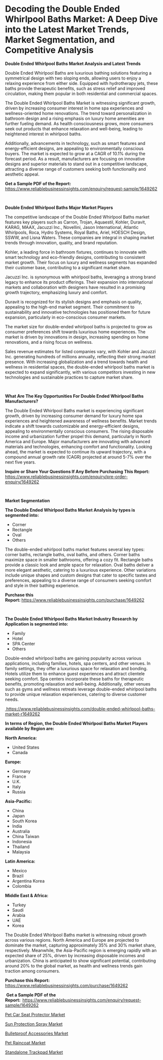 <p><h1>Decoding the Double Ended Whirlpool Baths Market: A Deep Dive into the Latest Market Trends, Market Segmentation, and Competitive Analysis</h1></p><p><strong>Double Ended Whirlpool Baths Market Analysis and Latest Trends</strong></p>
<p><p>Double Ended Whirlpool Baths are luxurious bathing solutions featuring a symmetrical design with two sloping ends, allowing users to enjoy a relaxing experience from either side. Equipped with hydrotherapy jets, these baths provide therapeutic benefits, such as stress relief and improved circulation, making them popular in both residential and commercial spaces.</p><p>The Double Ended Whirlpool Baths Market is witnessing significant growth, driven by increasing consumer interest in home spa experiences and wellness-oriented home renovations. The trend toward personalization in bathroom design and a rising emphasis on luxury home amenities are further fueling demand. As health consciousness grows, more consumers seek out products that enhance relaxation and well-being, leading to heightened interest in whirlpool baths.</p><p>Additionally, advancements in technology, such as smart features and energy-efficient designs, are appealing to environmentally conscious buyers. The market is expected to grow at a CAGR of 10.1% during the forecast period. As a result, manufacturers are focusing on innovative designs and superior materials to stand out in a competitive landscape, attracting a diverse range of customers seeking both functionality and aesthetic appeal.</p></p>
<p><strong>Get a Sample PDF of the Report:&nbsp;</strong> <a href="https://www.reliablebusinessinsights.com/enquiry/request-sample/1649262?utm_campaign=57&utm_medium=2&utm_source=Github&utm_content=ia&utm_term=07022025&utm_id=double-ended-whirlpool-baths">https://www.reliablebusinessinsights.com/enquiry/request-sample/1649262</a></p>
<p>&nbsp;</p>
<p><strong>Double Ended Whirlpool Baths Major Market Players</strong></p>
<p><p>The competitive landscape of the Double Ended Whirlpool Baths market features key players such as Carron, Trojan, Aquaestil, Kohler, Duravit, KARAG, MAAX, Jacuzzi Inc., Novellini, Jason International, Atlantic Whirlpools, Roca, Hydro Systems, Royal Baths, Ariel, HOESCH Design, SSWW, and Lisna Waters. These companies are integral in shaping market trends through innovation, quality, and brand reputation.</p><p>Kohler, a leading force in bathroom fixtures, continues to innovate with smart technology and eco-friendly designs, contributing to consistent market growth. Their focus on luxury and wellness segments has expanded their customer base, contributing to a significant market share.</p><p>Jacuzzi Inc. is synonymous with whirlpool baths, leveraging a strong brand legacy to enhance its product offerings. Their expansion into international markets and collaboration with designers have resulted in a promising growth trajectory, emphasizing luxury and comfort.</p><p>Duravit is recognized for its stylish designs and emphasis on quality, appealing to the high-end market segment. Their commitment to sustainability and innovative technologies has positioned them for future expansion, particularly in eco-conscious consumer markets.</p><p>The market size for double-ended whirlpool baths is projected to grow as consumer preferences shift towards luxurious home experiences. The market is driven by innovations in design, increasing spending on home renovations, and a rising focus on wellness. </p><p>Sales revenue estimates for listed companies vary, with Kohler and Jacuzzi Inc. generating hundreds of millions annually, reflecting their strong market presence. With increasing globalization and a trend towards health and wellness in residential spaces, the double-ended whirlpool baths market is expected to expand significantly, with various competitors investing in new technologies and sustainable practices to capture market share.</p></p>
<p>&nbsp;</p>
<p><strong>What Are The Key Opportunities For Double Ended Whirlpool Baths Manufacturers?</strong></p>
<p><p>The Double Ended Whirlpool Baths market is experiencing significant growth, driven by increasing consumer demand for luxury home spa experiences and heightened awareness of wellness benefits. Market trends indicate a shift towards customizable and energy-efficient designs, appealing to environmentally conscious consumers. The rising disposable income and urbanization further propel this demand, particularly in North America and Europe. Major manufacturers are innovating with advanced materials and technologies, enhancing comfort and functionality. Looking ahead, the market is expected to continue its upward trajectory, with a compound annual growth rate (CAGR) projected at around 5-7% over the next five years.</p></p>
<p><strong>Inquire or Share Your Questions If Any Before Purchasing This Report:</strong> <a href="https://www.reliablebusinessinsights.com/enquiry/pre-order-enquiry/1649262?utm_campaign=57&utm_medium=2&utm_source=Github&utm_content=ia&utm_term=07022025&utm_id=double-ended-whirlpool-baths">https://www.reliablebusinessinsights.com/enquiry/pre-order-enquiry/1649262</a></p>
<p>&nbsp;</p>
<p><strong>Market Segmentation</strong></p>
<p><strong>The Double Ended Whirlpool Baths Market Analysis by types is segmented into:</strong></p>
<p><ul><li>Corner</li><li>Rectangle</li><li>Oval</li><li>Others</li></ul></p>
<p><p>The double-ended whirlpool baths market features several key types: corner baths, rectangle baths, oval baths, and others. Corner baths maximize space in smaller bathrooms, offering a cozy fit. Rectangle baths provide a classic look and ample space for relaxation. Oval baths deliver a more elegant aesthetic, catering to a luxurious experience. Other variations include unique shapes and custom designs that cater to specific tastes and preferences, appealing to a diverse range of consumers seeking comfort and style in their bathing experience.</p></p>
<p><strong>Purchase this Report:&nbsp;</strong><a href="https://www.reliablebusinessinsights.com/purchase/1649262?utm_campaign=57&utm_medium=2&utm_source=Github&utm_content=ia&utm_term=07022025&utm_id=double-ended-whirlpool-baths">https://www.reliablebusinessinsights.com/purchase/1649262</a></p>
<p>&nbsp;</p>
<p><strong>The Double Ended Whirlpool Baths Market Industry Research by Application is segmented into:</strong></p>
<p><ul><li>Family</li><li>Hotel</li><li>SPA Center</li><li>Others</li></ul></p>
<p><p>Double-ended whirlpool baths are gaining popularity across various applications, including families, hotels, spa centers, and other venues. In family settings, they offer a luxurious space for relaxation and bonding. Hotels utilize them to enhance guest experiences and attract clientele seeking comfort. Spa centers incorporate these baths for therapeutic benefits, promoting relaxation and well-being. Additionally, other venues such as gyms and wellness retreats leverage double-ended whirlpool baths to provide unique relaxation experiences, catering to diverse customer needs.</p></p>
<p><a href="https://www.reliablebusinessinsights.com/double-ended-whirlpool-baths-market-r1649262?utm_campaign=57&utm_medium=2&utm_source=Github&utm_content=ia&utm_term=07022025&utm_id=double-ended-whirlpool-baths">&nbsp;https://www.reliablebusinessinsights.com/double-ended-whirlpool-baths-market-r1649262</a></p>
<p><strong>In terms of Region, the Double Ended Whirlpool Baths Market Players available by Region are:</strong></p>
<p>
    <p> <strong> North America: </strong>
        <ul>
            <li>United States</li>
            <li>Canada</li>
        </ul>
        </p> 
    <p> <strong> Europe: </strong>
        <ul>
            <li>Germany</li>
            <li>France</li>
            <li>U.K.</li>
            <li>Italy</li>
            <li>Russia</li>
        </ul>
        </p> 
    <p> <strong> Asia-Pacific: </strong>
        <ul>
            <li>China</li>
            <li>Japan</li>
            <li>South Korea</li>
            <li>India</li>
            <li>Australia</li>
            <li>China Taiwan</li>
            <li>Indonesia</li>
            <li>Thailand</li>
            <li>Malaysia</li>
        </ul>
        </p> 
    <p> <strong> Latin America: </strong>
        <ul>
            <li>Mexico</li>
            <li>Brazil</li>
            <li>Argentina Korea</li>
            <li>Colombia</li>
        </ul>
        </p> 
    <p> <strong> Middle East & Africa: </strong>
        <ul>
            <li>Turkey</li>
            <li>Saudi</li>
            <li>Arabia</li>
            <li>UAE</li>
            <li>Korea</li>
        </ul>
    </p>
    </p>
<p><p>The Double Ended Whirlpool Baths market is witnessing robust growth across various regions. North America and Europe are projected to dominate the market, capturing approximately 35% and 30% market share, respectively. Meanwhile, the Asia-Pacific region is emerging rapidly with an expected share of 25%, driven by increasing disposable incomes and urbanization. China is anticipated to show significant potential, contributing around 20% to the global market, as health and wellness trends gain traction among consumers.</p></p>
<p><strong>Purchase this Report: </strong><a href="https://www.reliablebusinessinsights.com/purchase/1649262?utm_campaign=57&utm_medium=2&utm_source=Github&utm_content=ia&utm_term=07022025&utm_id=double-ended-whirlpool-baths">https://www.reliablebusinessinsights.com/purchase/1649262</a></p>
<p>&nbsp;<strong>Get a Sample PDF of the Report:&nbsp;&nbsp;</strong><a href="https://www.reliablebusinessinsights.com/enquiry/request-sample/1649262?utm_campaign=57&utm_medium=2&utm_source=Github&utm_content=ia&utm_term=07022025&utm_id=double-ended-whirlpool-baths">https://www.reliablebusinessinsights.com/enquiry/request-sample/1649262</a></p>
<p><strong></strong></p>
<p><p><a href="https://github.com/rahebeinum/Market-Research-Report-List-1/blob/main/pet-car-seat-protector-market.md?utm_campaign=57&utm_medium=2&utm_source=Github&utm_content=ia&utm_term=07022025&utm_id=double-ended-whirlpool-baths">Pet Car Seat Protector Market</a></p><p><a href="https://github.com/ajconndra/Market-Research-Report-List-1/blob/main/sun-protection-spray-market.md?utm_campaign=57&utm_medium=2&utm_source=Github&utm_content=ia&utm_term=07022025&utm_id=double-ended-whirlpool-baths">Sun Protection Spray Market</a></p><p><a href="https://github.com/djarixneoza/Market-Research-Report-List-1/blob/main/bulletproof-accessories-market.md?utm_campaign=57&utm_medium=2&utm_source=Github&utm_content=ia&utm_term=07022025&utm_id=double-ended-whirlpool-baths">Bulletproof Accessories Market</a></p><p><a href="https://github.com/vilehoaguy/Market-Research-Report-List-1/blob/main/pet-raincoat-market.md?utm_campaign=57&utm_medium=2&utm_source=Github&utm_content=ia&utm_term=07022025&utm_id=double-ended-whirlpool-baths">Pet Raincoat Market</a></p><p><a href="https://github.com/sapsaidamary/Market-Research-Report-List-1/blob/main/standalone-trackpad-market.md?utm_campaign=57&utm_medium=2&utm_source=Github&utm_content=ia&utm_term=07022025&utm_id=double-ended-whirlpool-baths">Standalone Trackpad Market</a></p></p>